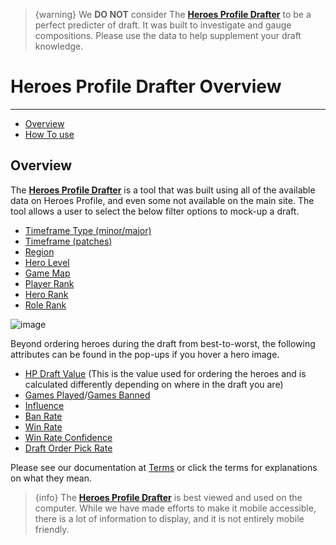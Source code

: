 > {warning} We **DO NOT** consider The **[Heroes Profile Drafter](https://drafter.heroesprofile.com/)** to be a perfect predicter of draft.  It was built to investigate and gauge compositions.  Please use the data to help supplement your draft knowledge.

# Heroes Profile Drafter Overview

---

- [Overview](#overview)
- [How To use](#usage)

<a name="overview"></a>
## Overview

The **[Heroes Profile Drafter](https://drafter.heroesprofile.com/)** is a tool that was built using all of the available data on Heroes Profile, and even some not available on the main site.  The tool allows a user to select the below filter options to mock-up a draft.
- <a href="/docs/1.0/terms#timeframe_type" target="_blank">Timeframe Type (minor/major)</a>
- <a href="/docs/1.0/terms#timeframe" target="_blank">Timeframe (patches)</a>
- <a href="/docs/1.0/terms#region" target="_blank">Region</a>
- <a href="/docs/1.0/terms#hero_level" target="_blank">Hero Level</a>
- <a href="/docs/1.0/terms#game_map" target="_blank">Game Map</a>
- <a href="/docs/1.0/terms#player_rank" target="_blank">Player Rank</a>
- <a href="/docs/1.0/terms#hero_rank" target="_blank">Hero Rank</a>
- <a href="/docs/1.0/terms#role_rank" target="_blank">Role Rank</a>

![image](/images/drafter/filters.PNG)

Beyond ordering heroes during the draft from best-to-worst, the following attributes can be found in the pop-ups if you hover a hero image.
- <a href="/docs/1.0/terms#hp_draft_value" target="_blank">HP Draft Value</a> (This is the value used for ordering the heroes and is calculated differently depending on where in the draft you are)
- <a href="/docs/1.0/terms#games_played" target="_blank">Games Played</a>/<a href="/docs/1.0/terms#games_banned" target="_blank">Games Banned</a>
- <a href="/docs/1.0/terms#influence" target="_blank">Influence</a>
- <a href="/docs/1.0/terms#ban_rate" target="_blank">Ban Rate</a>
- <a href="/docs/1.0/terms#win_rate" target="_blank">Win Rate</a>
- <a href="/docs/1.0/terms#win_rate_confidence" target="_blank">Win Rate Confidence</a>
- <a href="/docs/1.0/terms#draft_order_pick_rate" target="_blank">Draft Order Pick Rate</a>

Please see our documentation at [Terms](/{{route}}/{{version}}/terms) or click the terms for explanations on what they mean.

> {info} The **[Heroes Profile Drafter](https://drafter.heroesprofile.com/)** is best viewed and used on the computer.  While we have made efforts to make it mobile accessible, there is a lot of information to display, and it is not entirely mobile friendly.
